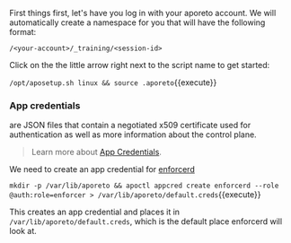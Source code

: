 First things first, let's have you log in with your aporeto account. We will automatically create a namespace for you that will have the following format:

`/<your-account>/_training/<session-id>`

Click on the the little arrow right next to the script name to get started:

`/opt/aposetup.sh linux && source .aporeto`{{execute}}

### App credentials
are JSON files that contain a negotiated x509 certificate used for authentication as well as more information about the control plane.

> Learn more about [App Credentials](https://junon.console.aporeto.com/docs/main/references/appcredentials/).

We need to create an app credential for
[enforcerd](https://junon.console.aporeto.com/docs/main/concepts/enforcerd-and-processing-units/)

`mkdir -p /var/lib/aporeto && apoctl appcred create enforcerd --role @auth:role=enforcer > /var/lib/aporeto/default.creds`{{execute}}

This creates an app credential and places it in `/var/lib/aporeto/default.creds`, which is the default place enforcerd will look at.